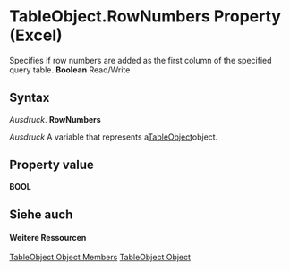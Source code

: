 
# TableObject.RowNumbers Property (Excel)

Specifies if row numbers are added as the first column of the specified query table.  **Boolean** Read/Write


## Syntax

 _Ausdruck_. **RowNumbers**

 _Ausdruck_ A variable that represents a[TableObject](c853beb6-f2e7-dda0-b33a-8110a6c23de8.md)object.


## Property value

 **BOOL**


## Siehe auch


#### Weitere Ressourcen


[TableObject Object Members](http://msdn.microsoft.com/library/6fbca0ef-b855-d09c-f2ba-579d50f802fb%28Office.15%29.aspx)
[TableObject Object](c853beb6-f2e7-dda0-b33a-8110a6c23de8.md)
